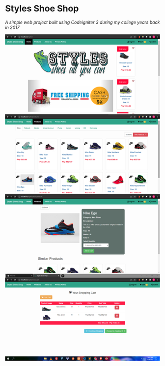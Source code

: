 # Styles Shoe Shop

<em>A simple web project built using Codeigniter 3 during my college years back in 2017</em>

<img src="https://github.com/marlonmdev/styles-shoe-shop/blob/main/assets/screenshots/Screenshot_1.png" alt="Home Page">

<img src="https://github.com/marlonmdev/styles-shoe-shop/blob/main/assets/screenshots/Screenshot_2.png" alt="Products Page">

<img src="https://github.com/marlonmdev/styles-shoe-shop/blob/main/assets/screenshots/Screenshot_3.png" alt="Product Page">

<img src="https://github.com/marlonmdev/styles-shoe-shop/blob/main/assets/screenshots/Screenshot_4.png" alt="Shopping Cart Page">
